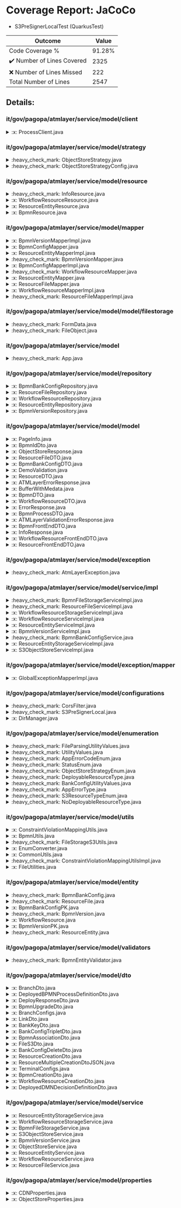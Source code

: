 
# Coverage Report: JaCoCo

* S3PreSignerLocalTest (QuarkusTest)
      
      
| Outcome                 | Value                                                               |
|-------------------------|---------------------------------------------------------------------|
| Code Coverage %         | 91.28%               |
| :heavy_check_mark: Number of Lines Covered | 2325    |
| :x: Number of Lines Missed  | 222     |
| Total Number of Lines   | 2547     |


## Details:

    
### it/gov/pagopa/atmlayer/service/model/client

<details>
    <summary>
:x: ProcessClient.java
    </summary>

        
</details>

    
### it/gov/pagopa/atmlayer/service/model/strategy

<details>
    <summary>
:heavy_check_mark: ObjectStoreStrategy.java
    </summary>

        
#### All Lines Covered!
        
</details>

    

<details>
    <summary>
:heavy_check_mark: ObjectStoreStrategyConfig.java
    </summary>

        
#### All Lines Covered!
        
</details>

    
### it/gov/pagopa/atmlayer/service/model/resource

<details>
    <summary>
:heavy_check_mark: InfoResource.java
    </summary>

        
#### All Lines Covered!
        
</details>

    

<details>
    <summary>
:x: WorkflowResourceResource.java
    </summary>

        
#### Lines Missed:
        
</details>

    

<details>
    <summary>
:x: ResourceEntityResource.java
    </summary>

        
#### Lines Missed:
        
</details>

    

<details>
    <summary>
:x: BpmnResource.java
    </summary>

        
#### Lines Missed:
        
</details>

    
### it/gov/pagopa/atmlayer/service/model/mapper

<details>
    <summary>
:x: BpmnVersionMapperImpl.java
    </summary>

        
#### Lines Missed:
        
- Line #39
```
        catch ( DatatypeConfigurationException ex ) {
```
</details>

    

<details>
    <summary>
:x: BpmnConfigMapper.java
    </summary>

        
</details>

    

<details>
    <summary>
:x: ResourceEntityMapperImpl.java
    </summary>

        
#### Lines Missed:
        
</details>

    

<details>
    <summary>
:heavy_check_mark: BpmnVersionMapper.java
    </summary>

        
#### All Lines Covered!
        
</details>

    

<details>
    <summary>
:x: BpmnConfigMapperImpl.java
    </summary>

        
#### Lines Missed:
        
</details>

    

<details>
    <summary>
:heavy_check_mark: WorkflowResourceMapper.java
    </summary>

        
#### All Lines Covered!
        
</details>

    

<details>
    <summary>
:x: ResourceEntityMapper.java
    </summary>

        
#### Lines Missed:
        
- Line #70
```
                    } catch (NoSuchAlgorithmException | IOException e) {
```
</details>

    

<details>
    <summary>
:x: ResourceFileMapper.java
    </summary>

        
</details>

    

<details>
    <summary>
:x: WorkflowResourceMapperImpl.java
    </summary>

        
#### Lines Missed:
        
- Line #38
```
        catch ( DatatypeConfigurationException ex ) {
```
</details>

    

<details>
    <summary>
:heavy_check_mark: ResourceFileMapperImpl.java
    </summary>

        
#### All Lines Covered!
        
</details>

    
### it/gov/pagopa/atmlayer/service/model/model/filestorage

<details>
    <summary>
:heavy_check_mark: FormData.java
    </summary>

        
#### All Lines Covered!
        
</details>

    

<details>
    <summary>
:heavy_check_mark: FileObject.java
    </summary>

        
#### All Lines Covered!
        
</details>

    
### it/gov/pagopa/atmlayer/service/model

<details>
    <summary>
:heavy_check_mark: App.java
    </summary>

        
#### All Lines Covered!
        
</details>

    
### it/gov/pagopa/atmlayer/service/model/repository

<details>
    <summary>
:x: BpmnBankConfigRepository.java
    </summary>

        
#### Lines Missed:
        
</details>

    

<details>
    <summary>
:x: ResourceFileRepository.java
    </summary>

        
#### Lines Missed:
        
</details>

    

<details>
    <summary>
:x: WorkflowResourceRepository.java
    </summary>

        
#### Lines Missed:
        
- Line #29
```
                .page(page, size)
```
- Line #30
```
                .list();
```
</details>

    

<details>
    <summary>
:x: ResourceEntityRepository.java
    </summary>

        
#### Lines Missed:
        
</details>

    

<details>
    <summary>
:x: BpmnVersionRepository.java
    </summary>

        
#### Lines Missed:
        
- Line #74
```
                .transformToUni(session ->
```
- Line #76
```
                                .setParameter(BPMN_ID, uuid)
```
- Line #77
```
                                .getResultList());
```
</details>

    
### it/gov/pagopa/atmlayer/service/model/model

<details>
    <summary>
:x: PageInfo.java
    </summary>

        
</details>

    

<details>
    <summary>
:x: BpmnIdDto.java
    </summary>

        
</details>

    

<details>
    <summary>
:x: ObjectStoreResponse.java
    </summary>

        
</details>

    

<details>
    <summary>
:x: ResourceFileDTO.java
    </summary>

        
</details>

    

<details>
    <summary>
:x: BpmnBankConfigDTO.java
    </summary>

        
</details>

    

<details>
    <summary>
:x: DemoValidation.java
    </summary>

        
</details>

    

<details>
    <summary>
:x: ResourceDTO.java
    </summary>

        
</details>

    

<details>
    <summary>
:x: ATMLayerErrorResponse.java
    </summary>

        
</details>

    

<details>
    <summary>
:x: BufferWithMedata.java
    </summary>

        
</details>

    

<details>
    <summary>
:x: BpmnDTO.java
    </summary>

        
</details>

    

<details>
    <summary>
:x: WorkflowResourceDTO.java
    </summary>

        
</details>

    

<details>
    <summary>
:x: ErrorResponse.java
    </summary>

        
</details>

    

<details>
    <summary>
:x: BpmnProcessDTO.java
    </summary>

        
</details>

    

<details>
    <summary>
:x: ATMLayerValidationErrorResponse.java
    </summary>

        
</details>

    

<details>
    <summary>
:x: BpmnFrontEndDTO.java
    </summary>

        
</details>

    

<details>
    <summary>
:x: InfoResponse.java
    </summary>

        
</details>

    

<details>
    <summary>
:x: WorkflowResourceFrontEndDTO.java
    </summary>

        
</details>

    

<details>
    <summary>
:x: ResourceFrontEndDTO.java
    </summary>

        
</details>

    
### it/gov/pagopa/atmlayer/service/model/exception

<details>
    <summary>
:heavy_check_mark: AtmLayerException.java
    </summary>

        
#### All Lines Covered!
        
</details>

    
### it/gov/pagopa/atmlayer/service/model/service/impl

<details>
    <summary>
:heavy_check_mark: BpmnFileStorageServiceImpl.java
    </summary>

        
#### All Lines Covered!
        
</details>

    

<details>
    <summary>
:heavy_check_mark: ResourceFileServiceImpl.java
    </summary>

        
#### All Lines Covered!
        
</details>

    

<details>
    <summary>
:x: WorkflowResourceStorageServiceImpl.java
    </summary>

        
#### Lines Missed:
        
</details>

    

<details>
    <summary>
:x: WorkflowResourceServiceImpl.java
    </summary>

        
#### Lines Missed:
        
</details>

    

<details>
    <summary>
:x: ResourceEntityServiceImpl.java
    </summary>

        
#### Lines Missed:
        
- Line #190
```
                    } catch (AtmLayerException ex) {
```
</details>

    

<details>
    <summary>
:x: BpmnVersionServiceImpl.java
    </summary>

        
#### Lines Missed:
        
- Line #97
```
                                .recoverWithUni(failure -> {
```
- Line #259
```
                                                        .recoverWithUni(failure -> {
```
</details>

    

<details>
    <summary>
:heavy_check_mark: BpmnBankConfigService.java
    </summary>

        
#### All Lines Covered!
        
</details>

    

<details>
    <summary>
:x: ResourceEntityStorageServiceImpl.java
    </summary>

        
#### Lines Missed:
        
</details>

    

<details>
    <summary>
:x: S3ObjectStoreServiceImpl.java
    </summary>

        
#### Lines Missed:
        
- Line #166
```
        } catch (Exception e) {
```
</details>

    
### it/gov/pagopa/atmlayer/service/model/exception/mapper

<details>
    <summary>
:x: GlobalExceptionMapperImpl.java
    </summary>

        
#### Lines Missed:
        
</details>

    
### it/gov/pagopa/atmlayer/service/model/configurations

<details>
    <summary>
:heavy_check_mark: CorsFilter.java
    </summary>

        
#### All Lines Covered!
        
</details>

    

<details>
    <summary>
:heavy_check_mark: S3PreSignerLocal.java
    </summary>

        
#### All Lines Covered!
        
</details>

    

<details>
    <summary>
:x: DirManager.java
    </summary>

        
#### Lines Missed:
        
</details>

    
### it/gov/pagopa/atmlayer/service/model/enumeration

<details>
    <summary>
:heavy_check_mark: FileParsingUtilityValues.java
    </summary>

        
#### All Lines Covered!
        
</details>

    

<details>
    <summary>
:heavy_check_mark: UtilityValues.java
    </summary>

        
#### All Lines Covered!
        
</details>

    

<details>
    <summary>
:heavy_check_mark: AppErrorCodeEnum.java
    </summary>

        
#### All Lines Covered!
        
</details>

    

<details>
    <summary>
:heavy_check_mark: StatusEnum.java
    </summary>

        
#### All Lines Covered!
        
</details>

    

<details>
    <summary>
:heavy_check_mark: ObjectStoreStrategyEnum.java
    </summary>

        
#### All Lines Covered!
        
</details>

    

<details>
    <summary>
:heavy_check_mark: DeployableResourceType.java
    </summary>

        
#### All Lines Covered!
        
</details>

    

<details>
    <summary>
:heavy_check_mark: BankConfigUtilityValues.java
    </summary>

        
#### All Lines Covered!
        
</details>

    

<details>
    <summary>
:heavy_check_mark: AppErrorType.java
    </summary>

        
#### All Lines Covered!
        
</details>

    

<details>
    <summary>
:heavy_check_mark: S3ResourceTypeEnum.java
    </summary>

        
#### All Lines Covered!
        
</details>

    

<details>
    <summary>
:heavy_check_mark: NoDeployableResourceType.java
    </summary>

        
#### All Lines Covered!
        
</details>

    
### it/gov/pagopa/atmlayer/service/model/utils

<details>
    <summary>
:x: ConstraintViolationMappingUtils.java
    </summary>

        
</details>

    

<details>
    <summary>
:x: BpmnUtils.java
    </summary>

        
#### Lines Missed:
        
</details>

    

<details>
    <summary>
:heavy_check_mark: FileStorageS3Utils.java
    </summary>

        
#### All Lines Covered!
        
</details>

    

<details>
    <summary>
:x: EnumConverter.java
    </summary>

        
#### Lines Missed:
        
</details>

    

<details>
    <summary>
:x: CommonUtils.java
    </summary>

        
#### Lines Missed:
        
</details>

    

<details>
    <summary>
:heavy_check_mark: ConstraintViolationMappingUtilsImpl.java
    </summary>

        
#### All Lines Covered!
        
</details>

    

<details>
    <summary>
:x: FileUtilities.java
    </summary>

        
#### Lines Missed:
        
- Line #133
```
        } catch (IOException e) {
```
- Line #142
```
        } catch (IOException e) {
```
</details>

    
### it/gov/pagopa/atmlayer/service/model/entity

<details>
    <summary>
:heavy_check_mark: BpmnBankConfig.java
    </summary>

        
#### All Lines Covered!
        
</details>

    

<details>
    <summary>
:heavy_check_mark: ResourceFile.java
    </summary>

        
#### All Lines Covered!
        
</details>

    

<details>
    <summary>
:x: BpmnBankConfigPK.java
    </summary>

        
</details>

    

<details>
    <summary>
:heavy_check_mark: BpmnVersion.java
    </summary>

        
#### All Lines Covered!
        
</details>

    

<details>
    <summary>
:x: WorkflowResource.java
    </summary>

        
</details>

    

<details>
    <summary>
:x: BpmnVersionPK.java
    </summary>

        
</details>

    

<details>
    <summary>
:heavy_check_mark: ResourceEntity.java
    </summary>

        
#### All Lines Covered!
        
</details>

    
### it/gov/pagopa/atmlayer/service/model/validators

<details>
    <summary>
:heavy_check_mark: BpmnEntityValidator.java
    </summary>

        
#### All Lines Covered!
        
</details>

    
### it/gov/pagopa/atmlayer/service/model/dto

<details>
    <summary>
:x: BranchDto.java
    </summary>

        
</details>

    

<details>
    <summary>
:x: DeployedBPMNProcessDefinitionDto.java
    </summary>

        
</details>

    

<details>
    <summary>
:x: DeployResponseDto.java
    </summary>

        
</details>

    

<details>
    <summary>
:x: BpmnUpgradeDto.java
    </summary>

        
</details>

    

<details>
    <summary>
:x: BranchConfigs.java
    </summary>

        
</details>

    

<details>
    <summary>
:x: LinkDto.java
    </summary>

        
</details>

    

<details>
    <summary>
:x: BankKeyDto.java
    </summary>

        
</details>

    

<details>
    <summary>
:x: BankConfigTripletDto.java
    </summary>

        
#### Lines Missed:
        
</details>

    

<details>
    <summary>
:x: BpmnAssociationDto.java
    </summary>

        
</details>

    

<details>
    <summary>
:x: FileS3Dto.java
    </summary>

        
</details>

    

<details>
    <summary>
:x: BankConfigDeleteDto.java
    </summary>

        
</details>

    

<details>
    <summary>
:x: ResourceCreationDto.java
    </summary>

        
</details>

    

<details>
    <summary>
:x: ResourceMultipleCreationDtoJSON.java
    </summary>

        
</details>

    

<details>
    <summary>
:x: TerminalConfigs.java
    </summary>

        
</details>

    

<details>
    <summary>
:x: BpmnCreationDto.java
    </summary>

        
</details>

    

<details>
    <summary>
:x: WorkflowResourceCreationDto.java
    </summary>

        
</details>

    

<details>
    <summary>
:x: DeployedDMNDecisionDefinitionDto.java
    </summary>

        
</details>

    
### it/gov/pagopa/atmlayer/service/model/service

<details>
    <summary>
:x: ResourceEntityStorageService.java
    </summary>

        
</details>

    

<details>
    <summary>
:x: WorkflowResourceStorageService.java
    </summary>

        
</details>

    

<details>
    <summary>
:x: BpmnFileStorageService.java
    </summary>

        
</details>

    

<details>
    <summary>
:x: S3ObjectStoreService.java
    </summary>

        
</details>

    

<details>
    <summary>
:x: BpmnVersionService.java
    </summary>

        
</details>

    

<details>
    <summary>
:x: ObjectStoreService.java
    </summary>

        
</details>

    

<details>
    <summary>
:x: ResourceEntityService.java
    </summary>

        
</details>

    

<details>
    <summary>
:x: WorkflowResourceService.java
    </summary>

        
</details>

    

<details>
    <summary>
:x: ResourceFileService.java
    </summary>

        
</details>

    
### it/gov/pagopa/atmlayer/service/model/properties

<details>
    <summary>
:x: CDNProperties.java
    </summary>

        
</details>

    

<details>
    <summary>
:x: ObjectStoreProperties.java
    </summary>

        
</details>

    
